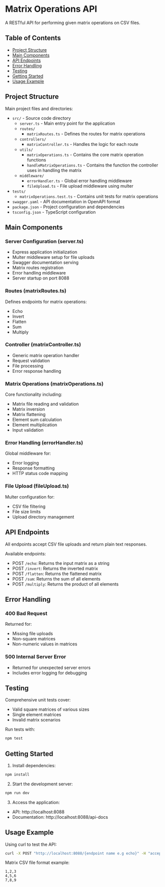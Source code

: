 # Matrix Operations API

A RESTful API for performing given matrix operations on CSV files.

## Table of Contents
- [Project Structure](#project-structure)
- [Main Components](#main-components)
- [API Endpoints](#api-endpoints)
- [Error Handling](#error-handling)
- [Testing](#testing)
- [Getting Started](#getting-started)
- [Usage Example](#usage-example)

## Project Structure

Main project files and directories:
- `src/` - Source code directory
  - `server.ts` - Main entry point for the application
  - `routes/`
    - `matrixRoutes.ts` - Defines the routes for matrix operations
  - `controllers/`
    - `matrixController.ts` - Handles the logic for each route
  - `utils/`
    - `matrixOperations.ts` - Contains the core matrix operation functions
    - `handleMatrixOperations.ts` - Contains the function the controller uses in handling the matrix
  - `middleware/`
    - `errorHandler.ts` - Global error handling middleware
    - `fileUpload.ts` - File upload middleware using multer
- `tests/`
  - `matrixOperations.test.ts` - Contains unit tests for matrix operations
- `swagger.yaml` - API documentation in OpenAPI format
- `package.json` - Project configuration and dependencies
- `tsconfig.json` - TypeScript configuration

## Main Components

### Server Configuration (server.ts)
- Express application initialization
- Multer middleware setup for file uploads
- Swagger documentation serving
- Matrix routes registration
- Error handling middleware
- Server startup on port 8088

### Routes (matrixRoutes.ts)
Defines endpoints for matrix operations:
- Echo
- Invert
- Flatten
- Sum
- Multiply

### Controller (matrixController.ts)
- Generic matrix operation handler
- Request validation
- File processing
- Error response handling

### Matrix Operations (matrixOperations.ts)
Core functionality including:
- Matrix file reading and validation
- Matrix inversion
- Matrix flattening
- Element sum calculation
- Element multiplication
- Input validation

### Error Handling (errorHandler.ts)
Global middleware for:
- Error logging
- Response formatting
- HTTP status code mapping

### File Upload (fileUpload.ts)
Multer configuration for:
- CSV file filtering
- File size limits
- Upload directory management

## API Endpoints

All endpoints accept CSV file uploads and return plain text responses.

Available endpoints:
- POST `/echo`: Returns the input matrix as a string
- POST `/invert`: Returns the inverted matrix
- POST `/flatten`: Returns the flattened matrix
- POST `/sum`: Returns the sum of all elements
- POST `/multiply`: Returns the product of all elements

## Error Handling

### 400 Bad Request
Returned for:
- Missing file uploads
- Non-square matrices
- Non-numeric values in matrices

### 500 Internal Server Error
- Returned for unexpected server errors
- Includes error logging for debugging

## Testing

Comprehensive unit tests cover:
- Valid square matrices of various sizes
- Single element matrices
- Invalid matrix scenarios

Run tests with:
```bash
npm test
```

## Getting Started

1. Install dependencies:
```bash
npm install
```

2. Start the development server:
```bash
npm run dev
```

3. Access the application:
- API: http://localhost:8088
- Documentation: http://localhost:8088/api-docs

## Usage Example

Using curl to test the API:

```bash
curl -X POST "http://localhost:8088/{endpoint name e.g echo}" -H "accept: text/plain" -H "Content-Type: multipart/form-data" -F "file=@/path/to/matrix.csv
```

Matrix CSV file format example:
```csv
1,2,3
4,5,6
7,8,9
```